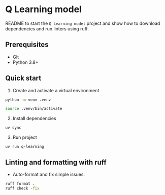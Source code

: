 # Q Learning model

 README to start the `Q Learning model` project and show how to download dependencies and run linters using ruff.

## Prerequisites
- Git
- Python 3.8+

## Quick start
1. Create and activate a virtual environment
```bash
python -m venv .venv

source .venv/bin/activate
```

2. Install dependencies
```bash
uv sync
```

3. Run project
``` 
uv run q-learning
```
## Linting and formatting with ruff
- Auto-format and fix simple issues:
```bash
ruff format .
ruff check -fix
```
